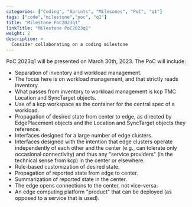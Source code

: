 ```yaml
---
categories: ["Coding", "Sprints", "Milesones", "PoC", "q1"]
tags: ["code","milestone","poc", "q1"] 
title: "Milestone PoC2023q1"
linkTitle: "Milestone PoC2023q1"
weight: 2
description: >
  Consider collaborating on a coding milestone
---
```


<!-- {{% pageinfo %}}
This is a placeholder page that shows you how to use this template site.
{{% /pageinfo %}} -->

PoC 2023q1 will be presented on March 30th, 2023.  The PoC will include:
- Separation of inventory and workload management.
- The focus here is on workload management, and that strictly reads
  inventory.
- What passes from inventory to workload management is kcp TMC
  Location and SyncTarget objects.
- Use of a kcp workspace as the container for the central spec of a workload.
- Propagation of desired state from center to edge, as directed by
  EdgePlacement objects and the Location and SyncTarget objects they reference.
- Interfaces designed for a large number of edge clusters.
- Interfaces designed with the intention that edge clusters operate
  independently of each other and the center (e.g., can tolerate only
  occasional connectivity) and thus any "service providers" (in the
  technical sense from kcp) in the center or elsewhere.
- Rule-based customization of desired state.
- Propagation of reported state from edge to center.
- Summarization of reported state in the center.
- The edge opens connections to the center, not vice-versa.
- An edge computing platform "product" that can be deployed (as
  opposed to a service that is used).

